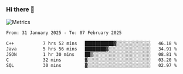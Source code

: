 ### Hi there 👋

![Metrics](https://github.com/radoapx/radoapx/blob/main/github-metrics.svg)

<!--START_SECTION:waka-->

```txt
From: 31 January 2025 - To: 07 February 2025

C++           7 hrs 52 mins   ███████████▓░░░░░░░░░░░░░   46.18 %
Java          5 hrs 56 mins   ████████▓░░░░░░░░░░░░░░░░   34.91 %
JSON          1 hr 30 mins    ██▒░░░░░░░░░░░░░░░░░░░░░░   08.81 %
C             32 mins         ▓░░░░░░░░░░░░░░░░░░░░░░░░   03.20 %
SQL           30 mins         ▓░░░░░░░░░░░░░░░░░░░░░░░░   02.97 %
```

<!--END_SECTION:waka-->

<!--
**radoapx/radoapx** is a ✨ _special_ ✨ repository because its `README.md` (this file) appears on your GitHub profile.

Here are some ideas to get you started:

- 🔭 I’m currently working on ...
- 🌱 I’m currently learning ...
- 👯 I’m looking to collaborate on ...
- 🤔 I’m looking for help with ...
- 💬 Ask me about ...
- 📫 How to reach me: ...
- 😄 Pronouns: ...
- ⚡ Fun fact: ...
-->
